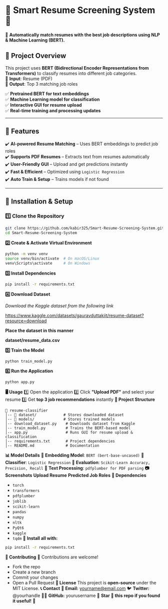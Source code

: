 # **📄 Smart Resume Screening System 🚀**  

🎯 **Automatically match resumes with the best job descriptions using NLP & Machine Learning (BERT).**  

## **🔹 Project Overview**
This project uses **BERT (Bidirectional Encoder Representations from Transformers)** to classify resumes into different job categories.  
🔹 **Input**: Resume (PDF)  
🔹 **Output**: Top 3 matching job roles  

✅ **Pretrained BERT for text embeddings**  
✅ **Machine Learning model for classification**  
✅ **Interactive GUI for resume upload**  
✅ **Real-time training and processing updates**  

---

## **📌 Features**
✔️ **AI-powered Resume Matching** – Uses BERT embeddings to predict job roles  
✔️ **Supports PDF Resumes** – Extracts text from resumes automatically  
✔️ **User-Friendly GUI** – Upload and get predictions instantly  
✔️ **Fast & Efficient** – Optimized using `Logistic Regression`  
✔️ **Auto Train & Setup** – Trains models if not found  

---

## **🚀 Installation & Setup**
### **1️⃣ Clone the Repository**
```bash
git clone https://github.com/kabir325/Smart-Resume-Screening-System.git
cd Smart-Resume-Screening-System
```

**2️⃣ Create & Activate Virtual Environment**

```bash
python -m venv venv
source venv/bin/activate  # On macOS/Linux
venv\Scripts\activate     # On Windows
```

**3️⃣ Install Dependencies**

```bash
pip install -r requirements.txt
```

**4️⃣ Download Dataset**

*Download the Kaggle dataset from the following link*

https://www.kaggle.com/datasets/gauravduttakiit/resume-dataset?resource=download

**Place the dataset in this manner**

**dataset/resume_data.csv**

**5️⃣ Train the Model**

```bash
python train_model.py
```

**6️⃣ Run the Application**

```bash
python app.py
```

**🖥️ Usage**
1️⃣ Open the application 2️⃣ Click **"Upload PDF"** and select your resume 3️⃣ Get **top 3 job recommendations** instantly
**📂 Project Structure**

```
📂 resume-classifier
│-- 📂 dataset/            # Stores downloaded dataset
│-- 📂 models/             # Stores trained models
│-- download_dataset.py    # Downloads dataset from Kaggle
│-- train_model.py         # Trains the BERT-based model
│-- app.py                 # Runs GUI for resume upload & classification
│-- requirements.txt       # Project dependencies
│-- README.md              # Documentation
```

**📊 Model Details**
🔹 **Embedding Model**: `BERT (bert-base-uncased)` 🔹 **Classifier**: `Logistic Regression` 🔹 **Evaluation**: `Scikit-Learn Accuracy, Precision, Recall` 🔹 **Text Processing**: `pdfplumber for PDF parsing`
**📷 Screenshots**
**Upload Resume** **Predicted Job Roles**
**📌 Dependencies**
* `torch`
* `transformers`
* `pdfplumber`
* `joblib`
* `scikit-learn`
* `pandas`
* `numpy`
* `nltk`
* `PyQt6`
* `kaggle`
* `tqdm`
🔹 **Install all with:**

```bash
pip install -r requirements.txt
```

**🙌 Contributing**
🚀 Contributions are welcome!
* Fork the repo
* Create a new branch
* Commit your changes
* Open a Pull Request
**📜 License**
This project is **open-source** under the MIT License.
**📞 Contact**
📧 **Email:** yourname@email.com 🐦 **Twitter:** @yourhandle 👨‍💻 **GitHub:** yourusername
🎯 **Star 🌟 this repo if you found it useful!** 🚀
